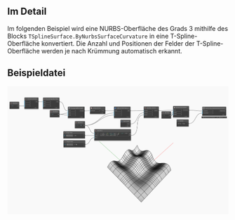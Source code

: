 <!--- Autodesk.DesignScript.Geometry.TSpline.TSplineSurface.ByNurbsSurfaceCurvature --->
<!--- GO6D5UXWAXIC6JMDUDLIKMABU2I4XHLVLAL77BROSGFAFN7455KA --->
## Im Detail
Im folgenden Beispiel wird eine NURBS-Oberfläche des Grads 3 mithilfe des Blocks `TSplineSurface.ByNurbsSurfaceCurvature` in eine T-Spline-Oberfläche konvertiert. Die Anzahl und Positionen der Felder der T-Spline-Oberfläche werden je nach Krümmung automatisch erkannt.

## Beispieldatei

![Example](./GO6D5UXWAXIC6JMDUDLIKMABU2I4XHLVLAL77BROSGFAFN7455KA_img.jpg)

